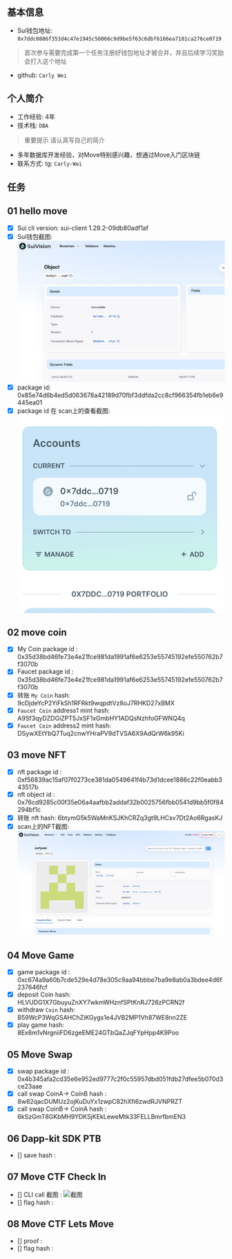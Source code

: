 ## 基本信息
- Sui钱包地址: `0x7ddc0886f353d4c47e1945c56066c9d9be5f63c6dbf6166ea7181ca276ce0719`
> 首次参与需要完成第一个任务注册好钱包地址才被合并，并且后续学习奖励会打入这个地址
- github: `Carly Wei`

## 个人简介
- 工作经验: 4年
- 技术栈: `DBA`
> 重要提示 请认真写自己的简介
- 多年数据库开发经验，对Move特别感兴趣，想通过Move入门区块链
- 联系方式: tg: `Carly-Wei` 

## 任务

##   01 hello move  
- [x] Sui cli version: sui-client 1.29.2-09db80adf1af
- [x] Sui钱包截图: ![Sui钱包截图](./images/scan1.png)
- [x] package id:  0x85e74d6b4ed5d063678a42189d70fbf3ddfda2cc8cf966354fb1eb6e9445ea01
- [x] package id 在 scan上的查看截图:![Scan截图](./images/scan2.png)

##   02 move coin
- [x] My Coin package id : 0x35d38bd46fe73e4e21fce981da1991af6e6253e55745192efe550762b7f3070b
- [x] Faucet package id : 0x35d38bd46fe73e4e21fce981da1991af6e6253e55745192efe550762b7f3070b
- [x] 转账 `My Coin` hash: 9cDjdeYcP2YiFkSh1RFRkt9wqpdtVz8oJ7RHKD27xBMX
- [x] `Faucet Coin` address1 mint hash: A9Sf3qyDZDGiZPT5JxSF1xGmbHY1ADQsNzhfoGFWNQ4q
- [x] `Faucet Coin` address2 mint hash: DSywXEtYbQ7Tuq2cnwYHraPV9dTVSA6X9AdQrW6k95Ki

##   03 move NFT
- [x] nft package id : 0xf56839ac15af07f0273ce381da0549641f4b73d1dcee1886c22f0eabb343517b
- [x] nft object id :  0x76cd9285c00f35e06a4aafbb2addaf32b0025756fbb0541d9bb5f0f84294bf1c
- [x] 转账 nft  hash: 6btymG5k5WaMnKSJKhCRZq3gt9LHCsv7Dt2Ao6RgasKJ
- [x] scan上的NFT截图:![Scan截图](./images/scan3.png)

##   04 Move Game
- [x] game package id : 0xc674a9a60b7cde529e4d78e305c9aa94bbbe7ba9e8ab0a3bdee4d6f237646fcf
- [x] deposit Coin hash: HLVUDG1X7GbuyuZnXY7wkmWHznfSPtKnRJ726zPCRN2f
- [x] withdraw `Coin` hash:  B59WcP3WqGSAHChZiKGygs1e4JVB2MP1Vh87WE8nn2ZE
- [x] play game hash:  8Ex6m1vNrgniiFD6zgeEME24GTbQaZJqFYpHpp4K9Poo

##   05 Move Swap
- [x] swap package id : 0x4b345afa2cd35e6e952ed9777c2f0c55957dbd051fdb27dfee5b070d3ce23aae
- [x] call swap CoinA-> CoinB  hash :  8w82qacDUMUz2ojKuDuYx1zwpC82hXfi6zwdRJVNPRZT
- [x] call swap CoinB-> CoinA  hash : 6kSzGmT8GKbMH9YDKSjKEkLeweMtk33FELLBmrfbmEN3

##   06 Dapp-kit SDK PTB
- [] save hash :

##   07 Move CTF Check In
- [] CLI call 截图 : ![截图](./images/你的图片地址)
- [] flag hash :

##   08 Move CTF Lets Move
- [] proof : 
- [] flag hash :
